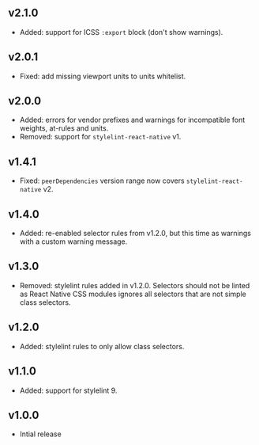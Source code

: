 ## v2.1.0

- Added: support for ICSS `:export` block (don't show warnings).

## v2.0.1

- Fixed: add missing viewport units to units whitelist.

## v2.0.0

- Added: errors for vendor prefixes and warnings for incompatible font weights, at-rules and units.
- Removed: support for `stylelint-react-native` v1.

## v1.4.1

- Fixed: `peerDependencies` version range now covers `stylelint-react-native` v2.

## v1.4.0

- Added: re-enabled selector rules from v1.2.0, but this time as warnings with a custom warning message.

## v1.3.0

- Removed: stylelint rules added in v1.2.0. Selectors should not be linted as React Native CSS modules ignores all selectors that are not simple class selectors.

## v1.2.0

- Added: stylelint rules to only allow class selectors.

## v1.1.0

- Added: support for stylelint 9.

## v1.0.0

- Intial release
